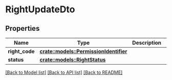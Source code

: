 # RightUpdateDto

## Properties

Name | Type | Description | Notes
------------ | ------------- | ------------- | -------------
**right_code** | [**crate::models::PermissionIdentifier**](PermissionIdentifier.md) |  | 
**status** | [**crate::models::RightStatus**](RightStatus.md) |  | 

[[Back to Model list]](../README.md#documentation-for-models) [[Back to API list]](../README.md#documentation-for-api-endpoints) [[Back to README]](../README.md)


